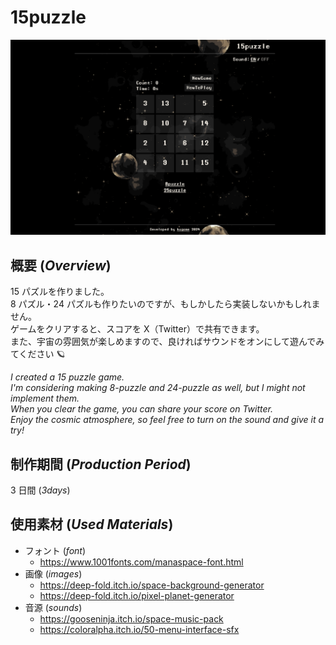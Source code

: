 # 15puzzle

<img src="assets/game-preview.png" alt="game-preview">

## 概要 (_Overview_)

15 パズルを作りました。  
8 パズル・24 パズルも作りたいのですが、もしかしたら実装しないかもしれません。  
ゲームをクリアすると、スコアを X（Twitter）で共有できます。  
また、宇宙の雰囲気が楽しめますので、良ければサウンドをオンにして遊んでみてください 🪐

_I created a 15 puzzle game._  
_I'm considering making 8-puzzle and 24-puzzle as well, but I might not implement them._  
_When you clear the game, you can share your score on Twitter._  
_Enjoy the cosmic atmosphere, so feel free to turn on the sound and give it a try!_

## 制作期間 (_Production Period_)

3 日間 (_3days_)

## 使用素材 (_Used Materials_)

- フォント (_font_)
  - https://www.1001fonts.com/manaspace-font.html
- 画像 (_images_)
  - https://deep-fold.itch.io/space-background-generator
  - https://deep-fold.itch.io/pixel-planet-generator
- 音源 (_sounds_)
  - https://gooseninja.itch.io/space-music-pack
  - https://coloralpha.itch.io/50-menu-interface-sfx
